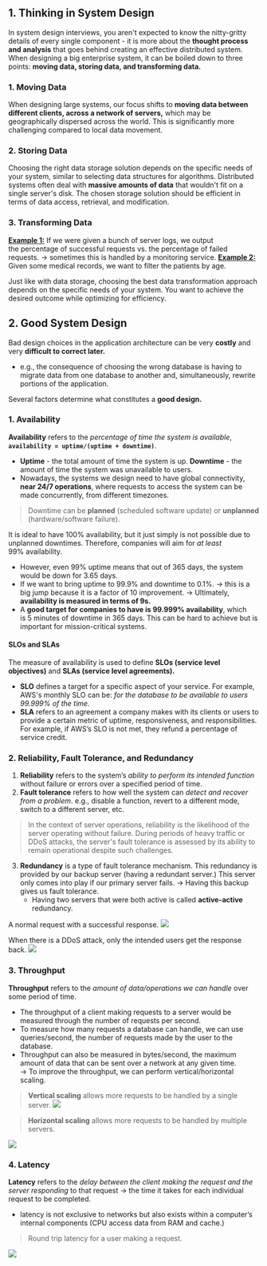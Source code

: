 ## 1. Thinking in System Design
In system design interviews, you aren't expected to know the nitty-gritty details of every single component - it is more about the **thought process and analysis** that goes behind creating an effective distributed system.
 
When designing a big enterprise system, it can be boiled down to three points: **moving data, storing data, and transforming data.**
### 1. Moving Data
When designing large systems, our focus shifts to **moving data between different clients, across a network of servers,** which may be geographically dispersed across the world. This is significantly more challenging compared to local data movement.
### 2. Storing Data
Choosing the right data storage solution depends on the specific needs of your system, similar to selecting data structures for algorithms. Distributed systems often deal with **massive amounts of data** that wouldn't fit on a single server's disk. The chosen storage solution should be efficient in terms of data access, retrieval, and modification.
###  3. Transforming Data
<u>**Example 1:**</u> If we were given a bunch of server logs, we output the percentage of successful requests vs. the percentage of failed requests. → sometimes this is handled by a monitoring service.
<u>**Example 2:**</u> Given some medical records, we want to filter the patients by age.

Just like with data storage, choosing the best data transformation approach depends on the specific needs of your system. You want to achieve the desired outcome while optimizing for efficiency.
## 2. Good System Design
Bad design choices in the application architecture can be very **costly** and very **difficult to correct later.** 
* e.g., the consequence of choosing the wrong database is having to migrate data from one database to another and, simultaneously, rewrite portions of the application.

Several factors determine what constitutes a **good design.** 
### 1. Availability
**Availability** refers to the *percentage of time the system is available*, **`availability = uptime/(uptime + downtime)`**. 
* **Uptime** - the total amount of time the system is up. **Downtime** - the amount of time the system was unavailable to users.
* Nowadays, the systems we design need to have global connectivity, **near 24/7 operations**, where requests to access the system can be made concurrently, from different timezones.

> Downtime can be **planned** (scheduled software update) or **unplanned** (hardware/software failure). 

It is ideal to have 100% availability, but it just simply is not possible due to unplanned downtimes. Therefore, companies will aim for _at least_ 99% availability.
* However, even 99% uptime means that out of 365 days, the system would be down for 3.65 days.
* If we want to bring uptime to 99.9% and downtime to 0.1%. → this is a big jump because it is a factor of 10 improvement. 
→ Ultimately, **availability is measured in terms of 9s.** 
* A **good target for companies to have is 99.999% availability**, which is 5 minutes of downtime in 365 days. This can be hard to achieve but is important for mission-critical systems.
#### SLOs and SLAs 
The measure of availability is used to define **SLOs (service level objectives)** and **SLAs (service level agreements).**
* **SLO** defines a target for a specific aspect of your service. For example, AWS's monthly SLO can be: *for the database to be available to users 99.999% of the time.* 
* **SLA** refers to an agreement a company makes with its clients or users to provide a certain metric of uptime, responsiveness, and responsibilities. For example, if AWS’s SLO is not met, they refund a percentage of service credit. 
### 2. Reliability, Fault Tolerance, and Redundancy
1. **Reliability** refers to the system’s *ability to perform its intended function* without failure or errors over a specified period of time. 
2. **Fault tolerance** refers to how well the system can *detect and recover from a problem*. e.g., disable a function, revert to a different mode, switch to a different server, etc. 

> In the context of server operations, reliability is the likelihood of the server operating without failure. During periods of heavy traffic or DDoS attacks, the server's fault tolerance is assessed by its ability to remain operational despite such challenges.

3. **Redundancy** is a type of fault tolerance mechanism. This redundancy is provided by our backup server (having a redundant server.) This server only comes into play if our primary server fails. 
→ Having this backup gives us fault tolerance.
	* Having two servers that were both active is called **active-active** redundancy.

A normal request with a successful response.
![](https://i.imgur.com/yGduXfw.png)

When there is a DDoS attack, only the intended users get the response back. 
![](https://i.imgur.com/XoKxSPW.png)
### 3. Throughput
**Throughput** refers to the *amount of data/operations we can handle* over some period of time. 
* The throughput of a client making requests to a server would be measured through the number of requests per second. 
* To measure how many requests a database can handle, we can use queries/second, the number of requests made by the user to the database. 
* Throughput can also be measured in bytes/second, the maximum amount of data that can be sent over a network at any given time.  
→ To improve the throughput, we can perform vertical/horizontal scaling.

> **Vertical scaling** allows more requests to be handled by a single server.
> ![](https://i.imgur.com/JDELLWe.png)

> **Horizontal scaling** allows more requests to be handled by multiple servers.
> 
![](https://i.imgur.com/7ykqHDg.png)
### 4. Latency
**Latency** refers to the *delay between the client making the request and the server responding* to that request → the time it takes for each individual request to be completed. 
* latency is not exclusive to networks but also exists within a computer’s internal components (CPU access data from RAM and cache.)

> Round trip latency for a user making a request.
> 
![](https://i.imgur.com/f7jmXmw.png)
 
